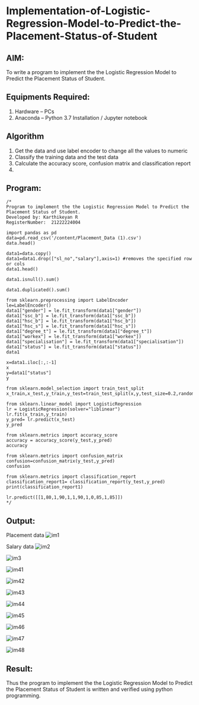 # Implementation-of-Logistic-Regression-Model-to-Predict-the-Placement-Status-of-Student

## AIM:
To write a program to implement the the Logistic Regression Model to Predict the Placement Status of Student.

## Equipments Required:
1. Hardware – PCs
2. Anaconda – Python 3.7 Installation / Jupyter notebook

## Algorithm
1. Get the data and use label encoder to change all the values to numeric
2. Classify the training data and the test data
3. Calculate the accuracy score, confusion matrix and classification report
4. 

## Program:
```
/*
Program to implement the the Logistic Regression Model to Predict the Placement Status of Student.
Developed by: Karthikeyan R
RegisterNumber:  21222224004

import pandas as pd
data=pd.read_csv('/content/Placement_Data (1).csv')
data.head()

data1=data.copy()
data1=data1.drop(["sl_no","salary"],axis=1) #removes the specified row or cols
data1.head() 

data1.isnull().sum()

data1.duplicated().sum()

from sklearn.preprocessing import LabelEncoder
le=LabelEncoder()
data1["gender"] = le.fit_transform(data1["gender"])
data1["ssc_b"] = le.fit_transform(data1["ssc_b"])
data1["hsc_b"] = le.fit_transform(data1["hsc_b"])
data1["hsc_s"] = le.fit_transform(data1["hsc_s"])
data1["degree_t"] = le.fit_transform(data1["degree_t"])
data1["workex"] = le.fit_transform(data1["workex"])
data1["specialisation"] = le.fit_transform(data1["specialisation"])
data1["status"] = le.fit_transform(data1["status"])
data1

x=data1.iloc[:,:-1]
x
y=data1["status"]
y

from sklearn.model_selection import train_test_split
x_train,x_test,y_train,y_test=train_test_split(x,y,test_size=0.2,random_state=0)

from sklearn.linear_model import LogisticRegression
lr = LogisticRegression(solver="liblinear") 
lr.fit(x_train,y_train)
y_pred= lr.predict(x_test)
y_pred

from sklearn.metrics import accuracy_score
accuracy = accuracy_score(y_test,y_pred)
accuracy

from sklearn.metrics import confusion_matrix
confusion=confusion_matrix(y_test,y_pred)
confusion

from sklearn.metrics import classification_report
classification_report1= classification_report(y_test,y_pred)
print(classification_report1)

lr.predict([[1,80,1,90,1,1,90,1,0,85,1,85]])
*/
```

## Output:
Placement data
![im1](https://github.com/karthikeyan-R16/Implementation-of-Logistic-Regression-Model-to-Predict-the-Placement-Status-of-Student/assets/119421232/adca0381-5056-430e-b5e8-adb637d1500b)

Salary data
![im2](https://github.com/karthikeyan-R16/Implementation-of-Logistic-Regression-Model-to-Predict-the-Placement-Status-of-Student/assets/119421232/ebb15057-994d-4086-b0c8-d6a253040940)

![im3](https://github.com/karthikeyan-R16/Implementation-of-Logistic-Regression-Model-to-Predict-the-Placement-Status-of-Student/assets/119421232/2addd637-9616-4212-9d24-21a2ae86c289)

![im41](https://github.com/karthikeyan-R16/Implementation-of-Logistic-Regression-Model-to-Predict-the-Placement-Status-of-Student/assets/119421232/dc68acee-5991-49fa-8166-18fe73d55aeb)

![im42](https://github.com/karthikeyan-R16/Implementation-of-Logistic-Regression-Model-to-Predict-the-Placement-Status-of-Student/assets/119421232/8ee03e7a-8223-4a6e-b48b-ae2fba9963e9)

![im43](https://github.com/karthikeyan-R16/Implementation-of-Logistic-Regression-Model-to-Predict-the-Placement-Status-of-Student/assets/119421232/7c46b7ae-a68d-4eb2-9dc0-ca9f4651ed3e)

![im44](https://github.com/karthikeyan-R16/Implementation-of-Logistic-Regression-Model-to-Predict-the-Placement-Status-of-Student/assets/119421232/dc3f969b-e5ec-42c2-bd38-f67e7aeccbe7)

![im45](https://github.com/karthikeyan-R16/Implementation-of-Logistic-Regression-Model-to-Predict-the-Placement-Status-of-Student/assets/119421232/dc1aebd6-9a72-4ad5-b7fd-7f76f04bb87e)

![im46](https://github.com/karthikeyan-R16/Implementation-of-Logistic-Regression-Model-to-Predict-the-Placement-Status-of-Student/assets/119421232/c03ccf7b-2663-417b-bc39-9afdb3716222)

![im47](https://github.com/karthikeyan-R16/Implementation-of-Logistic-Regression-Model-to-Predict-the-Placement-Status-of-Student/assets/119421232/e67a40ce-dc3f-4467-8528-045341566e14)

![im48](https://github.com/karthikeyan-R16/Implementation-of-Logistic-Regression-Model-to-Predict-the-Placement-Status-of-Student/assets/119421232/3e8a2bc9-44e7-4c4f-980c-2f0b85fcb7bb)



## Result:
Thus the program to implement the the Logistic Regression Model to Predict the Placement Status of Student is written and verified using python programming.
